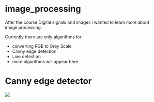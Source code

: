 # image_processing
After the course Digital signals and images i wanted to learn more about image processing.

Currently there are only algorithms for:
* converting RGB to Grey Scale
* Canny edge detection
* Line detection
* more algorithms will appear here


# Canny edge detector

![](C:\Users\Damian\Desktop\SideProjects\image_processing\readme_samples\ValvesFig.png)